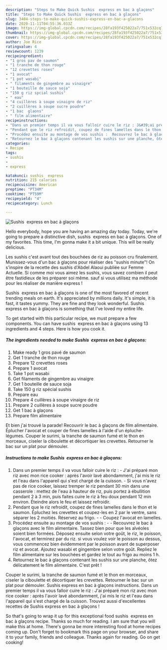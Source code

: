 ```yaml
---
description: "Steps to Make Quick Sushis  express en bac à glaçons"
title: "Steps to Make Quick Sushis  express en bac à glaçons"
slug: 3404-steps-to-make-quick-sushis-express-en-bac-a-glacons
date: 2020-11-11T04:55:36.033Z
image: https://img-global.cpcdn.com/recipes/28fa193f425022a7/751x532cq70/sushis-express-en-bac-a-glacons-photo-principale-de-la-recette.jpg
thumbnail: https://img-global.cpcdn.com/recipes/28fa193f425022a7/751x532cq70/sushis-express-en-bac-a-glacons-photo-principale-de-la-recette.jpg
cover: https://img-global.cpcdn.com/recipes/28fa193f425022a7/751x532cq70/sushis-express-en-bac-a-glacons-photo-principale-de-la-recette.jpg
author: Joe Rice
ratingvalue: 4
reviewcount: 1239
recipeingredient:
- "1 gros pav de saumon"
- "1 tranche de thon rouge"
- "12 crevettes roses"
- "1 avocat"
- "1 pot wasabi"
- " filaments de gingembre au vinaigre"
- "1 bouteille de sauce soja"
- "150 g riz spcial sushis"
- " eau"
- "4 cuillères à soupe vinaigre de riz"
- "2 cuillères à soupe sucre poudre"
- "1 bac  glaons"
- " film alimentaire"
recipeinstructions:
- "Dans un premier temps il va vous falloir cuire le riz : J&#39;ai préparé mon riz avec mon rice cooker : après l&#39;avoir lavé abondamment, j&#39;ai mis le riz et l&#39;eau dans l&#39;appareil qui s&#39;est chargé de la cuisson. Si vous n&#39;avez pas de rice cooker, laissez tremper le riz pendant 30 min dans une casserole : mettez de l&#39;eau à hauteur de riz, puis portez à ébullition pendant 2 à 3 min, puis faites cuire le riz à feu doux pendant 12 min environ. Éteindre alors le feu et laissez refroidir."
- "Pendant que le riz refroidit, coupez de fines lamelles dans le thon et le saumon. Épluchez les crevettes et coupez-les en 2 par le ventre, sans séparer les 2 moitiés. Réservez au frigo.  Coupez l&#39;avocat en lamelles."
- "Procédez ensuite au montage de vos sushis :  Recouvrez le bac à glaçons avec le film alimentaire. Tassez bien pour que les alvéoles soient bien formées. Déposez ensuite selon votre goût, le riz, le poisson, l&#39;avocat, et terminez par du riz. si vous voulez voir le poisson au dessus, vous commencez bien évidemment par le poisson avant de superposer riz et avocat. Ajoutez wasabi et gingembre selon votre goût. Repliez le film alimentaire sur les bouchées et gardez le tout au frigo au moins 1 h."
- "Retournez le bac à glaçons contenant les sushis sur une planche, ôtez délicatement le film alimentaire. C&#39;est prêt !"
categories:
- Recipe
tags:
- sushis
- 
- express

katakunci: sushis  express 
nutrition: 215 calories
recipecuisine: American
preptime: "PT34M"
cooktime: "PT59M"
recipeyield: "4"
recipecategory: Lunch

---
```



![Sushis  express en bac à glaçons](https://img-global.cpcdn.com/recipes/28fa193f425022a7/751x532cq70/sushis-express-en-bac-a-glacons-photo-principale-de-la-recette.jpg)

Hello everybody, hope you are having an amazing day today. Today, we're going to prepare a distinctive dish, sushis  express en bac à glaçons. One of my favorites. This time, I'm gonna make it a bit unique. This will be really delicious.

Les sushis c&#39;est avant tout des bouchées de riz au poisson cru finalement. Munissez-vous d&#39;un bac à glaçons pour réaliser des &#34;sushis minute&#34;! On s&#39;inspire de la recette des sushis d&#39;Abdel Alaoui publiée sur Femme Actuelle. Si comme moi vous aimez les sushis, vous savez combien il peut être fastidieux de les préparer soi même. sauf si vous utilisez ma méthode pour les réaliser de manière express !

Sushis  express en bac à glaçons is one of the most favored of recent trending meals on earth. It's appreciated by millions daily. It's simple, it is fast, it tastes yummy. They are fine and they look wonderful. Sushis  express en bac à glaçons is something that I've loved my entire life.


To get started with this particular recipe, we must prepare a few components. You can have sushis  express en bac à glaçons using 13 ingredients and 4 steps. Here is how you cook it.

<!--inarticleads1-->

##### The ingredients needed to make Sushis  express en bac à glaçons:

1. Make ready 1 gros pavé de saumon
1. Get 1 tranche de thon rouge
1. Prepare 12 crevettes roses
1. Prepare 1 avocat
1. Take 1 pot wasabi
1. Get  filaments de gingembre au vinaigre
1. Get 1 bouteille de sauce soja
1. Take 150 g riz spécial sushis
1. Prepare  eau
1. Prepare 4 cuillères à soupe vinaigre de riz
1. Prepare 2 cuillères à soupe sucre poudre
1. Get 1 bac à glaçons
1. Prepare  film alimentaire


Et bien j&#39;ai trouvé la parade! Recouvrir le bac à glaçons de film alimentaire. Éplucher l&#39;avocat et couper de fines lamelles à l&#39;aide d&#39;un épluche-légumes. Couper le surimi, la tranche de saumon fumé et le thon en morceaux, ciseler la ciboulette et décortiquer les crevettes. Retourner le bac sur un plat pour démouler. 

<!--inarticleads2-->

##### Instructions to make Sushis  express en bac à glaçons:

1. Dans un premier temps il va vous falloir cuire le riz : - J&#39;ai préparé mon riz avec mon rice cooker : après l&#39;avoir lavé abondamment, j&#39;ai mis le riz et l&#39;eau dans l&#39;appareil qui s&#39;est chargé de la cuisson. - Si vous n&#39;avez pas de rice cooker, laissez tremper le riz pendant 30 min dans une casserole : mettez de l&#39;eau à hauteur de riz, puis portez à ébullition pendant 2 à 3 min, puis faites cuire le riz à feu doux pendant 12 min environ. Éteindre alors le feu et laissez refroidir.
1. Pendant que le riz refroidit, coupez de fines lamelles dans le thon et le saumon. Épluchez les crevettes et coupez-les en 2 par le ventre, sans séparer les 2 moitiés. Réservez au frigo. -  - Coupez l&#39;avocat en lamelles.
1. Procédez ensuite au montage de vos sushis : -  - Recouvrez le bac à glaçons avec le film alimentaire. Tassez bien pour que les alvéoles soient bien formées. Déposez ensuite selon votre goût, le riz, le poisson, l&#39;avocat, et terminez par du riz. si vous voulez voir le poisson au dessus, vous commencez bien évidemment par le poisson avant de superposer riz et avocat. Ajoutez wasabi et gingembre selon votre goût. Repliez le film alimentaire sur les bouchées et gardez le tout au frigo au moins 1 h.
1. Retournez le bac à glaçons contenant les sushis sur une planche, ôtez délicatement le film alimentaire. C&#39;est prêt !


Couper le surimi, la tranche de saumon fumé et le thon en morceaux, ciseler la ciboulette et décortiquer les crevettes. Retourner le bac sur un plat pour démouler. Sushis express en bac à glaçons instructions. Dans un premier temps il va vous falloir cuire le riz : J&#39;ai préparé mon riz avec mon rice cooker : après l&#39;avoir lavé abondamment, j&#39;ai mis le riz et l&#39;eau dans l&#39;appareil qui s&#39;est chargé de la cuisson. Trouvez aussi d&#39;excellentes recettes de Sushis express en bac à glaçons ! 

So that's going to wrap it up for this exceptional food sushis  express en bac à glaçons recipe. Thanks so much for reading. I am sure that you will make this at home. There's gonna be more interesting food at home recipes coming up. Don't forget to bookmark this page on your browser, and share it to your family, friends and colleague. Thanks again for reading. Go on get cooking!
